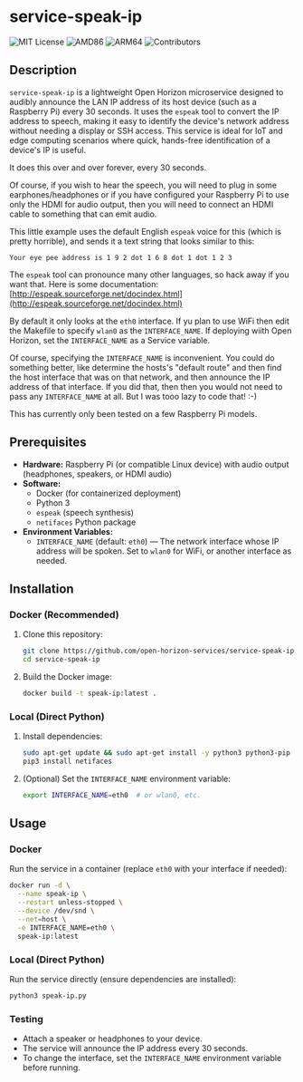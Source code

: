 # service-speak-ip

![MIT License](https://img.shields.io/github/license/open-horizon-services/service-speak-ip?label=License&color=blue) ![AMD86](https://img.shields.io/badge/x86-yes-green) ![ARM64](https://img.shields.io/badge/arm64-yes-green) ![Contributors](https://img.shields.io/github/contributors/open-horizon-services/service-speak-ip.svg)

## Description

`service-speak-ip` is a lightweight Open Horizon microservice designed to audibly announce the LAN IP address of its host device (such as a Raspberry Pi) every 30 seconds. It uses the `espeak` tool to convert the IP address to speech, making it easy to identify the device's network address without needing a display or SSH access. This service is ideal for IoT and edge computing scenarios where quick, hands-free identification of a device's IP is useful.

It does this over and over forever, every 30 seconds.

Of course, if you wish to hear the speech, you will need to plug in some earphones/headphones or if you have configured your Raspberry Pi to use only the HDMI for audio output, then you will need to connect an HDMI cable to something that can emit audio.

This little example uses the default English `espeak` voice for this (which is pretty horrible), and sends it a text string that looks similar to this:

```
Your eye pee address is 1 9 2 dot 1 6 8 dot 1 dot 1 2 3
```

The `espeak` tool can pronounce many other languages, so hack away if you want that. Here is some documentation:
   [http://espeak.sourceforge.net/docindex.html](http://espeak.sourceforge.net/docindex.html)

By default it only looks at the `eth0` interface. If yu plan to use WiFi then edit the Makefile to specify `wlan0` as the `INTERFACE_NAME`. If deploying wiith Open Horizon, set the `INTERFACE_NAME` as a Service variable.

Of course, specifying the `INTERFACE_NAME` is inconvenient. You could do something better, like determine the hosts's "default route" and then find the host interface that was on that network, and then announce the IP address of that interface. If you did that, then then you would not need to pass any `INTERFACE_NAME` at all. But I was tooo lazy to code that! :-)

This has currently only been tested on a few Raspberry Pi models.

## Prerequisites

- **Hardware:** Raspberry Pi (or compatible Linux device) with audio output (headphones, speakers, or HDMI audio)
- **Software:**
  - Docker (for containerized deployment)
  - Python 3
  - `espeak` (speech synthesis)
  - `netifaces` Python package
- **Environment Variables:**
  - `INTERFACE_NAME` (default: `eth0`) — The network interface whose IP address will be spoken. Set to `wlan0` for WiFi, or another interface as needed.

## Installation

### Docker (Recommended)

1. Clone this repository:
   ```sh
   git clone https://github.com/open-horizon-services/service-speak-ip.git
   cd service-speak-ip
   ```
2. Build the Docker image:
   ```sh
   docker build -t speak-ip:latest .
   ```

### Local (Direct Python)

1. Install dependencies:
   ```sh
   sudo apt-get update && sudo apt-get install -y python3 python3-pip espeak
   pip3 install netifaces
   ```
2. (Optional) Set the `INTERFACE_NAME` environment variable:
   ```sh
   export INTERFACE_NAME=eth0  # or wlan0, etc.
   ```

## Usage

### Docker

Run the service in a container (replace `eth0` with your interface if needed):

```sh
docker run -d \
  --name speak-ip \
  --restart unless-stopped \
  --device /dev/snd \
  --net=host \
  -e INTERFACE_NAME=eth0 \
  speak-ip:latest
```

### Local (Direct Python)

Run the service directly (ensure dependencies are installed):

```sh
python3 speak-ip.py
```

### Testing

- Attach a speaker or headphones to your device.
- The service will announce the IP address every 30 seconds.
- To change the interface, set the `INTERFACE_NAME` environment variable before running.

